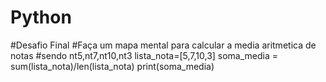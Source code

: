 # Python
#Desafio Final
#Faça  um mapa mental para calcular a media aritmetica de notas
#sendo nt5,nt7,nt10,nt3
lista_nota=[5,7,10,3]
soma_media = sum(lista_nota)/len(lista_nota)
print(soma_media)
